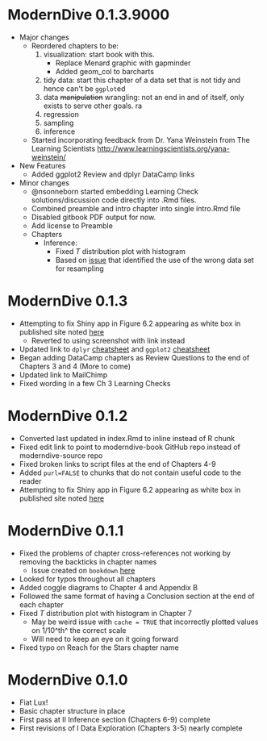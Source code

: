 # ModernDive 0.1.3.9000


* Major changes
  * Reordered chapters to be:
    1. visualization: start book with this.
        + Replace Menard graphic with gapminder
        + Added geom_col to barcharts
    1. tidy data: start this chapter of a data set that is not tidy and hence can't be `ggplot`ed
    1. data ~~manipulation~~ wrangling: not an end in and of itself, only exists to serve other goals. ra
    1. regression
    1. sampling
    1. inference
  * Started incorporating feedback from Dr. Yana Weinstein from The Learning Scientists http://www.learningscientists.org/yana-weinstein/
* New Features
  * Added ggplot2 Review and dplyr DataCamp links
* Minor changes
  * @nsonneborn started embedding Learning Check solutions/discussion code directly into .Rmd files.
  * Combined preamble and intro chapter into single intro.Rmd file
  * Disabled gitbook PDF output for now.
  * Add license to Preamble
  * Chapters
    * Inference:
      * Fixed $T$ distribution plot with histogram
      * Based on [issue](https://github.com/ismayc/moderndiver-book/issues/3) that identified the use of the wrong data set for resampling
  

# ModernDive 0.1.3

* Attempting to fix Shiny app in Figure 6.2 appearing as white box in published site noted [here](https://github.com/ismayc/moderndiver-book/issues/2)
    * Reverted to using screenshot with link instead
* Updated link to `dplyr` [cheatsheet](https://github.com/rstudio/cheatsheets/raw/master/source/pdfs/data-transformation-cheatsheet.pdf) and `ggplot2` [cheatsheet](https://www.rstudio.com/wp-content/uploads/2016/11/ggplot2-cheatsheet-2.1.pdf)
* Began adding DataCamp chapters as Review Questions to the end of Chapters 3 and 4 (More to come)
* Updated link to MailChimp
* Fixed wording in a few Ch 3 Learning Checks

# ModernDive 0.1.2

* Converted last updated in index.Rmd to inline instead of R chunk
* Fixed edit link to point to moderndive-book GitHub repo instead of moderndive-source repo
* Fixed broken links to script files at the end of Chapters 4-9
* Added `purl=FALSE` to chunks that do not contain useful code to the reader
* Attempting to fix Shiny app in Figure 6.2 appearing as white box in published site noted [here](https://github.com/ismayc/moderndiver-book/issues/2)

# ModernDive 0.1.1

* Fixed the problems of chapter cross-references not working by removing the backticks in chapter names
    + Issue created on `bookdown` [here](https://github.com/rstudio/bookdown/issues/294)
* Looked for typos throughout all chapters
* Added coggle diagrams to Chapter 4 and Appendix B
* Followed the same format of having a Conclusion section at the end of each chapter
* Fixed $T$ distribution plot with histogram in Chapter 7
    + May be weird issue with `cache = TRUE` that incorrectly plotted values on 1/10^th^ the correct scale
    + Will need to keep an eye on it going forward
* Fixed typo on Reach for the Stars chapter name


# ModernDive 0.1.0

* Fiat Lux!
* Basic chapter structure in place
* First pass at II Inference section (Chapters 6-9) complete
* First revisions of I Data Exploration (Chapters 3-5) nearly complete
